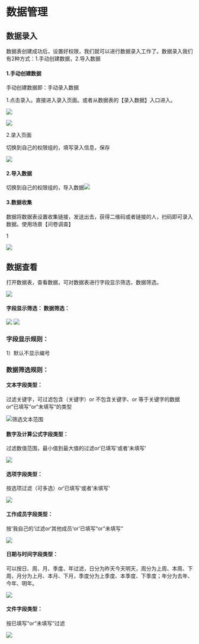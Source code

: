 # 数据管理

## 数据录入

数据表创建成功后，设置好权限，我们就可以进行数据录入工作了。数据录入我们有2种方式：1.手动创建数据，2.导入数据

#### 1.**手动创建数据**

手动创建数据即：手动录入数据

1.点击录入。直接进入录入页面。或者从数据表的【录入数据】入口进入。

![](/assets/import112201.png)

![](/assets/import36.png)

2.录入页面

切换到自己的权限组的，填写录入信息，保存

![](/assets/import112453.png)

#### 2.导入数据

切换到自己的权限组的，导入数据![](/assets/import32436.png)

#### 3.数据收集

数据将数据表设置收集链接，发送出去，获得二维码或者链接的人，扫码即可录入数据。使用场景【问卷调查】

1

![](/assets/import351261.png)

## 数据查看

打开数据表，查看数据，可对数据表进行字段显示筛选，数据筛选。

![](/assets/import3251361.png)

#### 字段显示筛选：                                               数据筛选：

![](/assets/import11230966.png)                           ![](/assets/import11235758.png)

### 字段显示规则：

1）默认不显示编号

### 数据筛选规则：

#### 文本字段类型：

过滤关键字，可过滤包含（关键字）or 不包含关键字、or 等于关键字的数据 or“已填写“or“未填写“的类型

![](/assets/import1123979.png)筛选文本范围

#### 数字及计算公式字段类型：

过滤数值范围，最小值到最大值的过滤or‘已填写‘或者’未填写‘

![](/assets/import11230098.png)

#### 选项字段类型：

按选项过滤（可多选）or‘已填写‘或者’未填写‘

![](/assets/import11253.png)

#### 工作成员字段类型：

按‘我自己的‘过滤or‘其他成员‘or’已填写“or”未填写“

![](/assets/impor11245t.png)

#### 日期与时间字段类型：

可以按日、周、月、季度、年过滤，日分为昨天今天明天，周分为上周、本周、下周，月分为上月、本月、下月，季度分为上季度、本季度、下季度；年分为去年、今年、明年。

![](/assets/import3513636.png)

#### 文件字段类型：

按已填写“or”未填写“过滤

![](/assets/import1123648.png)

